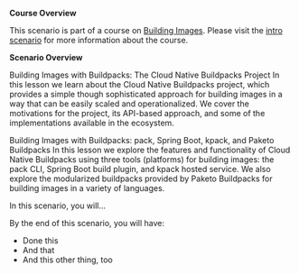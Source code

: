 **Course Overview**

This scenario is part of a course on [Building Images](https://www.katacoda.com/ciberkleid/courses/building-images).
Please visit the [intro scenario](https://www.katacoda.com/ciberkleid/courses/building-images/building-images-00-course-intro) for more information about the course.

**Scenario Overview**

Building Images with Buildpacks: The Cloud Native Buildpacks Project
In this lesson we learn about the Cloud Native Buildpacks project, which provides a simple though sophisticated approach for building images in a way that can be easily scaled and operationalized. We cover the motivations for the project, its API-based approach, and some of the implementations available in the ecosystem.

Building Images with Buildpacks: pack, Spring Boot, kpack, and Paketo Buildpacks
In this lesson we explore the features and functionality of Cloud Native Buildpacks using three tools (platforms) for building images: the pack CLI, Spring Boot build plugin, and kpack hosted service. We also explore the modularized buildpacks provided by Paketo Buildpacks for building images in a variety of languages.

In this scenario, you will...

By the end of this scenario, you will have:

* Done this
* And that
* And this other thing, too


